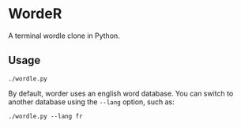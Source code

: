 # WordeR

A terminal wordle clone in Python.

## Usage 

~~~
./wordle.py
~~~

By default, worder uses an english word database. You can switch to another database using the `--lang` option, such as:

~~~
./wordle.py --lang fr
~~~